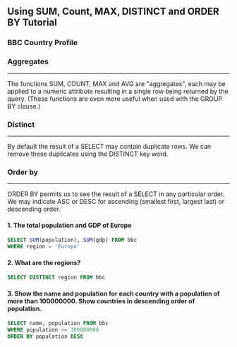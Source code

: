 ## Using SUM, Count, MAX, DISTINCT and ORDER BY Tutorial
### BBC Country Profile

### Aggregates
----
The functions SUM, COUNT, MAX and AVG are "aggregates", each may be applied to a numeric attribute resulting in a single row being returned by the query. (These functions are even more useful when used with the GROUP BY clause.)

### Distinct
----
By default the result of a SELECT may contain duplicate rows. We can remove these duplicates using the DISTINCT key word.

### Order by
----
ORDER BY permits us to see the result of a SELECT in any particular order. We may indicate ASC or DESC for ascending (smallest first, largest last) or descending order.


#### 1. The total population and GDP of Europe
```SQL
SELECT SUM(population), SUM(gdp) FROM bbc
WHERE region = 'Europe'
```


#### 2. What are the regions?
```SQL
SELECT DISTINCT region FROM bbc
```


#### 3. Show the name and population for each country with a population of more than 100000000. Show countries in descending order of population.
```SQL
SELECT name, population FROM bbc
WHERE population >= 100000000
ORDER BY population DESC
```
